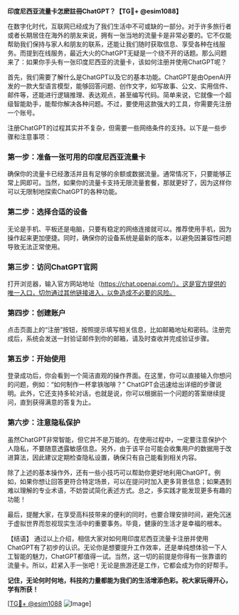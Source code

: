 **印度尼西亚流量卡怎麽註冊ChatGPT？【TG💪+ @esim1088】**

在数字化时代，互联网已经成为了我们生活中不可或缺的一部分。对于许多旅行者或者长期居住在海外的朋友来说，拥有一张当地的流量卡是非常必要的。它不仅能帮助我们保持与家人和朋友的联系，还能让我们随时获取信息、享受各种在线服务。而提到在线服务，最近大火的ChatGPT无疑是一个绕不开的话题。那么问题来了：如果你手头有一张印度尼西亚的流量卡，该如何注册并使用ChatGPT呢？

首先，我们需要了解什么是ChatGPT以及它的基本功能。ChatGPT是由OpenAI开发的一款大型语言模型，能够回答问题、创作文字，如写故事、公文、实用信件、邮件等，还能进行逻辑推理、表达观点，甚至编写代码。简单来说，它就像一个超级智能助手，能帮你解决各种问题。不过，要使用这款强大的工具，你需要先注册一个账号。

注册ChatGPT的过程其实并不复杂，但需要一些网络条件的支持。以下是一些步骤和注意事项：

### **第一步：准备一张可用的印度尼西亚流量卡**
确保你的流量卡已经激活并且有足够的余额或数据流量。通常情况下，只要能够正常上网即可。当然，如果你的流量卡支持无限流量套餐，那就更好了，因为这样你可以无限制地探索ChatGPT的各种功能。

### **第二步：选择合适的设备**
无论是手机、平板还是电脑，只要有稳定的网络连接就可以。推荐使用手机，因为操作起来更加便捷。同时，确保你的设备系统是最新的版本，以避免因兼容性问题导致无法正常使用。

### **第三步：访问ChatGPT官网**
打开浏览器，输入官方网站地址（https://chat.openai.com/）。这是官方提供的唯一入口，切勿通过其他链接进入，以免造成不必要的风险。

### **第四步：创建账户**
点击页面上的“注册”按钮，按照提示填写相关信息，比如邮箱地址和密码。注册完成后，系统会发送一封验证邮件到你的邮箱，请及时查收并完成验证步骤。

### **第五步：开始使用**
登录成功后，你会看到一个简洁直观的操作界面。在这里，你可以直接输入你想问的问题，例如：“如何制作一杯拿铁咖啡？” ChatGPT会迅速给出详细的步骤说明。此外，它还支持多轮对话，也就是说，你可以根据前一个问题的答案继续提问，直到获得满意的答复为止。

### **第六步：注意隐私保护**
虽然ChatGPT非常智能，但它并不是万能的。在使用过程中，一定要注意保护个人隐私，不要随意透露敏感信息。另外，由于该平台可能会收集用户的数据用于改进算法，因此建议定期检查隐私设置，确保只有自己能看到相关内容。

除了上述的基本操作外，还有一些小技巧可以帮助你更好地利用ChatGPT。例如，如果你想让回答更符合特定场景，可以在提问时加入更多背景信息；如果遇到难以理解的专业术语，不妨尝试简化表述方式。总之，多实践才能发现更多有趣的功能！

最后，提醒大家，在享受高科技带来的便利的同时，也要合理安排时间，避免沉迷于虚拟世界而忽视现实生活中的重要事务。毕竟，健康的生活才是幸福的根本。

【结语】
通过以上介绍，相信大家对如何用印度尼西亚流量卡注册并使用ChatGPT有了初步的认识。无论你是想要提升工作效率，还是单纯想体验一下人工智能的魅力，ChatGPT都值得一试。当然，这一切的前提是你得有一张靠谱的流量卡。所以，赶紧入手一张吧！无论是旅游还是工作，它都会成为你的好帮手。

**记住，无论何时何地，科技的力量都能为我们的生活增添色彩。祝大家玩得开心，学有所获！**

[[TG💪+ @esim1088](https://t.me/s/esim1088) ![Image](https://i.postimg.cc/4NQfJmqS/Snipaste-2025-05-13-00-14-12.png)]